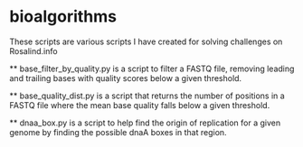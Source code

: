 # bioalgorithms 


These scripts are various scripts I have created for solving challenges on Rosalind.info

** base_filter_by_quality.py is a script to filter a FASTQ file, removing leading and trailing bases with quality scores below a given threshold.

** base_quality_dist.py is a script that returns the number of positions in a FASTQ file where the mean base quality falls below a given threshold.

** dnaa_box.py is a script to help find the origin of replication for a given genome by finding the possible dnaA boxes in that region.